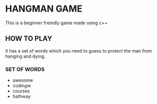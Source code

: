 # HANGMAN GAME
This is a beginner freindly game made using c++

## HOW TO PLAY
It has a set of words which you need to guess to protect the man from hanging and dying.

### SET OF WORDS 
<ul>
<li>awesome</li><li>codingw</li><li>courses</li><li>hathway</li>
</ul>


